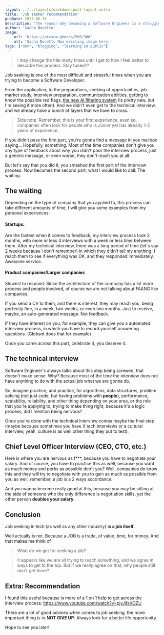 ```yaml
---
layout: ../../layouts/markdown-post-layout.astro
title: 'Job seeker recommendation'
pubDate: 2023-08-31
description: 'The reason why becoming a Software Engineer is a struggle.'
author: 'Sacha Nocetto'
image:
    url: 'https://picsum.photos/500/300'
    alt: 'Sacha Nocetto Non existing image here.'
tags: ["dev", "blogging", "learning in public"]
---
```


>I may change the title many times until I get to how I feel better to describe this process. Stay tuned??

Job seeking is one of the most difficult and stressful times when you are trying to become a Software Developer.

From the application, to the preparations, seeking of opportunities, job market study, interview preparation, communication abilities, getting to know the possible red flags, [the new AI filtering system](https://www.accenture.com/content/dam/accenture/final/accenture-com/document/Hiring-Process-AI-FAQ.pdf) (Is pretty new, but I'm seeing it more often). And we didn't even get to the technical interview, and we already have a bunch of layers that we have to cross.

>Side note: Remember, this is your first experience, even so, companies often look for people who is _Junior_ yet has already 1-2 years of experience.


If you didn't pass the first part, you're gonna find a message in you mailbox saying... Hopefully, something. Most of the time companies don't give you any type of feedback about *why* you didn't pass the interview process, just a generic message, or even worse, they don't reach you at all.

But let's say that you did it, you smashed the first part of the interview process. Now becomes the second part, what I would like to call: The waiting.

## The waiting

Depending on the type of company that you applied to, this process can take different amounts of time, I will give you some examples from my personal experiences:

#### Startups:

Are the fastest when it comes to feedback, my interview process took 2 months, with more or less 4 interviews with a week or less time between them. After my technical interview, there was a long period of time (let's say 2 weeks because I don't remember) in which they didn't tell my anything. I reach them to see if everything was OK, and they responded immediately. Awesome service.

#### Product companies/Larger companies

Slowest to respond. Since the architecture of the company has a lot more process and people involved, of course we are not talking about FAANG like companies.

If you send a CV to them, and there is interest, they may reach you, being perfectly fine, in a week, two weeks, or even two months. Just to receive, maybe, an auto-generated message. Not feedback.

If they have interest on you, for example, they can give you a automated interview process, in which you have to record yourself answering questions. (Globant does that for example)

Once you came across this part, celebrate it, you deserve it.

## The technical interview

Software Engineer's always talks about this step being screwed, that doesn't make sense. Why? Because most of the time the interview does not have anything to do with the actual job what we are gonna do.

So, imagine practice, and practice, for algorithms, data structures, problem solving (not just code, but having problems with **people**), performance, scalability, reliability, and other thing depending on your area, or the role that you're applying to, trying to make thing right, because it's a logic process, did I mention being nervous?

Once you're done with the technical interview comes maybe the final step (maybe because sometimes you have X tech interviews or a cultural interview, yeah, culture is as well other thing they put to test).

## Chief Level Officer Interview (CEO, CTO, etc.)

Here is where you are nervous as f***, because you have to negotiate your salary. And of course, you have to practice this as well, because you want as much money and perks as possible don't you? Well, companies do know this and they will try to negotiate with you to gain as much as possible from you as well, remember, a job is a 2 ways accordance.

And you wanna become really good at this, because you may be sitting at the side of someone who the only difference is negotiation skills, yet the other person **doubles your salary.**


## Conclusion

Job seeking in tech (as well as any other industry) **is a job itself.**

Well actually is not. Because a JOB is a trade, of value, time, for money. And that makes me think of
> What do we get for seeking a job?

>It appears like we are all trying to reach something, and we agree in ways to get to the top. But if we really agree on that, why people still don't get there?


## Extra: Recommendation

I found this useful because is more of a 1 on 1 help to get across the interview process: https://www.youtube.com/watch?v=pjvJjfsKOZU

There are a lot of good advices when comes to job seeking, the more important thing is to **NOT GIVE UP.** Always look for a better life opportunity.

Hope to see you later!
